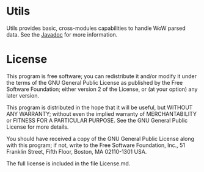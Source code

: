 # Utils
Utils provides basic, cross-modules capabilities to handle WoW parsed data. See the [Javadoc][1] for more information.

# License
This program is free software; you can redistribute it and/or modify it under the terms of the GNU General Public License as published by the Free Software Foundation; either version 2 of the License, or (at your option) any later version.

This program is distributed in the hope that it will be useful, but WITHOUT ANY WARRANTY; without even the implied warranty of MERCHANTABILITY or FITNESS FOR A PARTICULAR PURPOSE. See the GNU General Public License for more details.

You should have received a copy of the GNU General Public License along with this program; if not, write to the Free Software Foundation, Inc., 51 Franklin Street, Fifth Floor, Boston, MA 02110-1301 USA.

The full license is included in the file License.md.

[1]: http://warkdev.github.io/Utils/apidocs/ "JaNGOS Utils javadoc"
